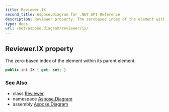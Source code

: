 ```yaml
---
title: Reviewer.IX
second_title: Aspose.Diagram for .NET API Reference
description: Reviewer property. The zerobased index of the element within its parent element
type: docs
url: /net/aspose.diagram/reviewer/ix/
---
```

## Reviewer.IX property

The zero-based index of the element within its parent element.

```csharp
public int IX { get; set; }
```

### See Also

* class [Reviewer](../)
* namespace [Aspose.Diagram](../../reviewer/)
* assembly [Aspose.Diagram](../../../)


